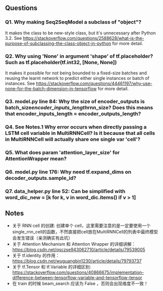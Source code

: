 ## Questions  
### Q1. Why making Seq2SeqModel a subclass of "object"?  
It makes the class to be new-style class, but it's unnecessary after Python 3.2. See <https://stackoverflow.com/questions/2588628/what-is-the-purpose-of-subclassing-the-class-object-in-python> for more detail.  
### Q2. Why using 'None' in argument 'shape' of tf.placeholder? Such as tf.placeholder(tf.int32, [None, None])  
It makes it possible for not being bounded to a fixed-size batches and reusing the learnt network to predict either single instances or batch of instances. See <https://stackoverflow.com/questions/44461197/why-use-none-for-the-batch-dimension-in-tensorflow> for more detail. 
### Q3. model.py line 84: Why the size of encoder_outputs is batch_size*encoder_inputs_length*rnn_size? Does this means that encoder_inputs_length = encoder_outputs_length?  
### Q4. See Notes.1 Why error occurs when directly passing a LSTM cell variable in MultiRNNCell? Is it because that all cells in MultiRNNCell will actually share one single var 'cell'?  
### Q5. What does param 'attention_layer_size' for AttentionWrapper mean?  
### Q6. model.py line 176: Why need tf.expand_dims on decoder_outputs.sample_id?  
### Q7. data_helper.py line 52: Can be simplified with word_dic_new = [k for k, v in word_dic.items() if v > 1]  

## Notes
- 关于 RNN cell 的创建: 创建单个 cell，这里需要注意的是一定要使用一个single_rnn_cell的函数，不然直接把cell放在MultiRNNCell的列表中最终模型会发生错误（亲测确实有此坑）  
- 关于 Attention Mechanism 和 Attention Wrapper 的详细讲解：<https://blog.csdn.net/qsczse943062710/article/details/79539005>  
- 关于 tf.identity 的作用：<https://blog.csdn.net/wuguangbin1230/article/details/79793737>
- 关于 tf.Tensor 和 tf.Variable 的详细区别: <https://stackoverflow.com/questions/40866675/implementation-difference-between-tensorflow-variable-and-tensorflow-tensor>
- 在 train 的时候 beam_search 应该为 False ，否则会出现维度不一致！  
